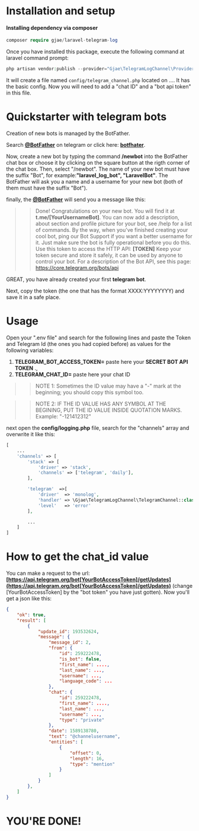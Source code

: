 # Installation and setup

#### Installing dependency via composer

```php
composer require gjae/laravel-telegram-log
```

Once you have installed this package, execute the following command at laravel command prompt:

```php
php artisan vendor:publish --provider="Gjae\TelegramLogChannel\Providers\TelegramChannelProvider"
```

It will create a file named ```config/telegram_channel.php``` located on .... It has the basic config. Now you will need to add a "chat ID" and a "bot api token" in this file.

# Quickstarter with telegram bots

Creation of new bots is managed by the BotFather.

Search __[@BotFather](https://t.me/BotFather)__ on telegram or click here: __[botfhater](https://t.me/BotFather)__.

Now, create a new bot by typing the command __/newbot__ into the BotFather chat box or choose it by clicking on the square button at the rigth corner of the chat box. Then, select "/newbot".  The name of your new bot must have the suffix "Bot", for example:__"laravel_log_bot", "LaravelBot"__. The BotFather will ask you a name and a username for your new bot (both of them must have the suffix "Bot").

finally, the __[@BotFather](https://t.me/BotFather)__ will send you a message like this: 

>> Done! Congratulations on your new bot. You will find it at __t.me/[YourUsernameBot]__. You can now add a description, about section and profile picture for your bot, see /help for a list of commands. By the way, when you've finished creating your cool bot, ping our Bot Support if you want a better username for it. Just make sure the bot is fully operational before you do this.
>> Use this token to access the HTTP API:
>> __[TOKEN]__
>> Keep your token secure and store it safely, it can be used by anyone to control your bot.
>> For a description of the Bot API, see this page: https://core.telegram.org/bots/api

GREAT, you have already created your first __telegram bot__.

Next, copy the token (the one that has the format XXXX:YYYYYYYY) and save it in a safe place.

# Usage

Open your ".env file" and search for the following lines and paste the Token and Telegram Id (the ones you had copied before) as values for the following variables: 

1.  __TELEGRAM_BOT_ACCESS_TOKEN=__ paste here your __SECRET BOT API TOKEN__ ., 
2. __TELEGRAM_CHAT_ID=__ paste here your chat ID


>> NOTE 1: Sometimes the ID value may have a "-" mark at the beginning; you should copy this symbol too.

>> NOTE 2: IF THE ID VALUE HAS ANY SYMBOL AT THE BEGINING, PUT THE ID VALUE INSIDE QUOTATION MARKS. Example: "-121412312"

next open the __config/logging.php__ file, search for the "channels" array and overwrite it like this:

```php
[
    ...
    'channels' => [
        'stack' => [
            'driver' => 'stack',
            'channels' => ['telegram', 'daily'],
        ],

        'telegram'  =>[
            'driver'  => 'monolog',
            'handler' => \Gjae\TelegramLogChannel\TelegramChannel::class,
            'level'   => 'error'
        ],

        ...
    ]
]

```

# How to get the chat_id value

You can make a request to the url: __[https://api.telegram.org/bot[YourBotAccessToken]/getUpdates](https://api.telegram.org/bot[YourBotAccessToken]/getUpdates)__ (change [YourBotAccessToken] by the "bot token" you have just gotten). Now you'll get a json like this:

```json
{
    "ok": true,
    "result": [
        {
            "update_id": 193532624,
            "message": {
                "message_id": 2,
                "from": {
                    "id": 259222478,
                    "is_bot": false,
                    "first_name": ....,
                    "last_name": ...,
                    "username": ...,
                    "language_code": ...
                },
                "chat": {
                    "id": 259222478,
                    "first_name": ....,
                    "last_name": ...,
                    "username": ...,
                    "type": "private"
                },
                "date": 1589138780,
                "text": "@channelusername",
                "entities": [
                    {
                        "offset": 0,
                        "length": 16,
                        "type": "mention"
                    }
                ]
            }
        },
    ]
}
```

# YOU'RE DONE!